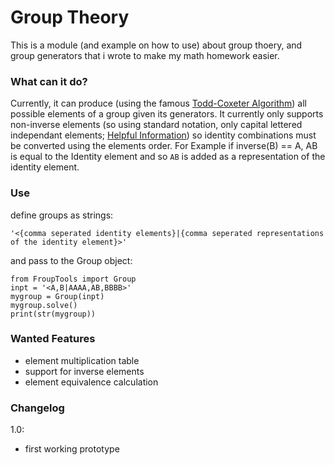 # Group Theory
This is a module (and example on how to use) about group thoery, and group generators that i wrote to make my math homework easier.

### What can it do?
Currently, it can produce (using the famous [Todd-Coxeter Algorithm](https://en.wikipedia.org/wiki/Todd%E2%80%93Coxeter_algorithm)) all possible elements of a group given its generators. It currently only supports non-inverse elements (so
using standard notation, only capital lettered independant elements; [Helpful Information](http://sporadic.stanford.edu/bump/group/gr1_1.html)) so identity combinations must be converted using the elements order. For Example if inverse(B) == A, AB is equal to the Identity element and so `AB` is added as a representation of the identity element.

### Use
define groups as strings:
```
'<{comma seperated identity elements}|{comma seperated representations of the identity element}>'
```
and pass to the Group object:
```
from FroupTools import Group
inpt = '<A,B|AAAA,AB,BBBB>'
mygroup = Group(inpt)
mygroup.solve()
print(str(mygroup))
```

### Wanted Features
- element multiplication table
- support for inverse elements
- element equivalence calculation
### Changelog
1.0:
  - first working prototype
